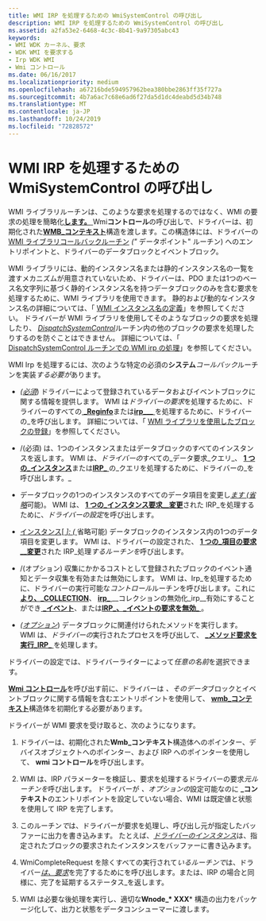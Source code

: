 ```yaml
---
title: WMI IRP を処理するための WmiSystemControl の呼び出し
description: WMI IRP を処理するための WmiSystemControl の呼び出し
ms.assetid: a2fa53e2-6468-4c3c-8b41-9a97305abc43
keywords:
- WMI WDK カーネル、要求
- WDK WMI を要求する
- Irp WDK WMI
- Wmi コントロール
ms.date: 06/16/2017
ms.localizationpriority: medium
ms.openlocfilehash: a67216bde594957962bea380bbe2863ff35f727a
ms.sourcegitcommit: 4b7a6ac7c68e6ad6f27da5d1dc4deabd5d34b748
ms.translationtype: MT
ms.contentlocale: ja-JP
ms.lasthandoff: 10/24/2019
ms.locfileid: "72828572"
---
```

# <a name="calling-wmisystemcontrol-to-handle-wmi-irps"></a>WMI IRP を処理するための WmiSystemControl の呼び出し





WMI ライブラリルーチンは、このような要求を処理するのではなく、WMI の要求の処理を簡略化[**します。** ](https://docs.microsoft.com/windows-hardware/drivers/ddi/wmilib/nf-wmilib-wmisystemcontrol) Wmi**コントロール**の呼び出しで、ドライバーは、初期化された[**WMB\_コンテキスト**](https://docs.microsoft.com/windows-hardware/drivers/ddi/wmilib/ns-wmilib-_wmilib_context)構造を渡します。この構造体には、ドライバーの[WMI ライブラリコールバックルーチン](https://docs.microsoft.com/windows-hardware/drivers/ddi/index) *("* データポイント" ルーチン) へのエントリポイントと、ドライバーのデータブロックとイベントブロック。

WMI ライブラリには、動的インスタンス名または静的インスタンス名の一覧を渡すメカニズムが用意されていないため、ドライバーは、PDO または1つのベース名文字列に基づく静的インスタンス名を持つデータブロックのみを含む要求を処理するために、WMI ライブラリを使用できます。 静的および動的なインスタンス名の詳細については、「 [WMI インスタンス名の定義](defining-wmi-instance-names.md)」を参照してください。 ドライバーが WMI ライブラリを使用してそのようなブロックの要求を処理したり、 [*DispatchSystemControl*](https://docs.microsoft.com/windows-hardware/drivers/ddi/wdm/nc-wdm-driver_dispatch)ルーチン内の他のブロックの要求を処理したりするのを防ぐことはできません。 詳細については、「 [DispatchSystemControl ルーチンでの WMI irp の処理](processing-wmi-irps-in-a-dispatchsystemcontrol-routine.md)」を参照してください。

WMI Irp を処理するには、次のような特定の必須の**システム***コールバック*ルーチンを実装*する必要が*あります。

-   [ *(必須*](https://docs.microsoft.com/windows-hardware/drivers/ddi/wmilib/nc-wmilib-wmi_query_reginfo_callback)) ドライバーによって登録されているデータおよびイベントブロックに関する情報を提供します。 WMI は*ドライバーの要求*を処理するために、ドライバーのすべての[ **\_Reginfo**](https://docs.microsoft.com/windows-hardware/drivers/kernel/irp-mn-reginfo)または[**irp\_\_\_** ](https://docs.microsoft.com/windows-hardware/drivers/kernel/irp-mn-reginfo-ex)を処理するために、ドライバーの\_を呼び出します。 詳細については、「 [WMI ライブラリを使用したブロックの登録](using-the-wmi-library-to-register-blocks.md)」を参照してください。

-   [](https://docs.microsoft.com/windows-hardware/drivers/ddi/wmilib/nc-wmilib-wmi_query_datablock_callback)/(必須) は、1つのインスタンスまたはデータブロックのすべてのインスタンスを返します。 WMI は、*ドライバーの*すべての\_データ要求\_クエリ\_、 [**1 つの\_インスタンス**](https://docs.microsoft.com/windows-hardware/drivers/kernel/irp-mn-query-single-instance)または[**IRP\_** ](https://docs.microsoft.com/windows-hardware/drivers/kernel/irp-mn-query-all-data)の\_クエリを処理するために、ドライバーの\_を呼び出します。\_

-   データブロックの1つのインスタンスのすべてのデータ項目を変更し[*ます (省略*](https://docs.microsoft.com/windows-hardware/drivers/ddi/wmilib/nc-wmilib-wmi_set_datablock_callback)可能)。 WMI は、 [**1 つの\_インスタンス要求\_\_変更**](https://docs.microsoft.com/windows-hardware/drivers/kernel/irp-mn-change-single-instance)された IRP\_を処理するために、*ドライバーの設定*を呼び出します。

-   [インスタンス[ *]: (* ](https://docs.microsoft.com/windows-hardware/drivers/ddi/wmilib/nc-wmilib-wmi_set_dataitem_callback)省略可能) データブロックのインスタンス内の1つのデータ項目を変更します。 WMI は、ドライバーの設定された、 [**1 つの\_項目の要求\_\_変更**](https://docs.microsoft.com/windows-hardware/drivers/kernel/irp-mn-change-single-item)された IRP\_処理*するルーチンを*呼び出します。

-   [](https://docs.microsoft.com/windows-hardware/drivers/ddi/wmilib/nc-wmilib-wmi_function_control_callback)/(オプション) 収集にかかるコストとして登録されたブロックのイベント通知とデータ収集を有効または無効にします。 WMI は、Irp\_を処理するために、ドライバーの実行可能な*コントロール*ルーチンを呼び出します。これに[**より、\_COLLECTION**](https://docs.microsoft.com/windows-hardware/drivers/kernel/irp-mn-enable-collection)、 [**irp\_** ](https://docs.microsoft.com/windows-hardware/drivers/kernel/irp-mn-disable-collection)\_\_コレクションの無効化\_irp\_\_有効にすることができ[ **\_イベント**](https://docs.microsoft.com/windows-hardware/drivers/kernel/irp-mn-enable-events)、または[**IRP\_、\_イベントの要求を無効\_** ](https://docs.microsoft.com/windows-hardware/drivers/kernel/irp-mn-disable-events) 。

-   [ *(オプション*](https://docs.microsoft.com/windows-hardware/drivers/ddi/wmilib/nc-wmilib-wmi_execute_method_callback)) データブロックに関連付けられたメソッドを実行します。 WMI は、*ドライバーの*実行されたプロセスを呼び出して、 [ **\_メソッド要求を実行\_IRP\_** ](https://docs.microsoft.com/windows-hardware/drivers/kernel/irp-mn-execute-method)を処理します。

ドライバーの設定では、ドライバーライターによって*任意の名前*を選択できます。

[**Wmi コントロール**](https://docs.microsoft.com/windows-hardware/drivers/ddi/wmilib/nf-wmilib-wmisystemcontrol)を呼び出す前に、ドライバーは *、そのデータ*ブロックとイベントブロックに関する情報を含むエントリポイントを使用して、 [**wmb\_コンテキスト**](https://docs.microsoft.com/windows-hardware/drivers/ddi/wmilib/ns-wmilib-_wmilib_context)構造体を初期化する必要があります。

ドライバーが WMI 要求を受け取ると、次のようになります。

1. ドライバーは、初期化された**Wmb\_コンテキスト**構造体へのポインター、デバイスオブジェクトへのポインター、および IRP へのポインターを使用して、 **wmi コントロール**を呼び出します。

2. WMI は、IRP パラメーターを検証し、要求を処理するドライバーの要求*元ルーチンを*呼び出します。 ドライバーが *、オプションの*設定可能なのに **\_コンテキスト**のエントリポイントを設定していない場合、WMI は既定値と状態を使用して IRP を完了します。

3. このルーチン*で*は、ドライバーが要求を処理し、呼び出し元が指定したバッファーに出力を書き込みます。 たとえば、[*ドライバーのインスタンス*](https://docs.microsoft.com/windows-hardware/drivers/ddi/wmilib/nc-wmilib-wmi_query_datablock_callback)は、指定されたブロックの要求されたインスタンスをバッファーに書き込みます。

4. WmiCompleteRequest を除くすべての実行されて*いるルーチンで*は、ドライバー[*は、要求*](https://docs.microsoft.com/windows-hardware/drivers/ddi/wmilib/nc-wmilib-wmi_query_reginfo_callback)を完了するために[](https://docs.microsoft.com/windows-hardware/drivers/ddi/wmilib/nf-wmilib-wmicompleterequest)を呼び出します。または、IRP の場合と同様に、完了を延期するステータス\_を返します。

5. WMI は必要な後処理を実行し、適切な**Wnode\_* XXX*** 構造の出力をパッケージ化して、出力と状態をデータコンシューマーに渡します。

 

 




